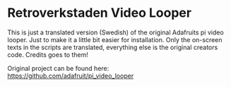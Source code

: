 # Retroverkstaden Video Looper

This is just a translated version (Swedish) of the original Adafruits pi video looper. Just to make it a little bit easier for installation. Only the on-screen texts in the scripts are translated, everything else is the original creators code. Credits goes to them!

Original project can be found here: https://github.com/adafruit/pi_video_looper
